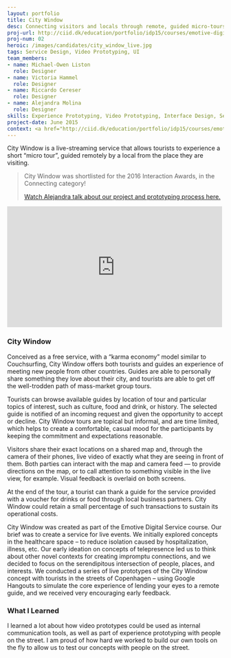 ```yaml
---
layout: portfolio
title: City Window
desc: Connecting visitors and locals through remote, guided micro-tours 
proj-url: http://ciid.dk/education/portfolio/idp15/courses/emotive-digital-services/projects/city-window/
proj-num: 02
heroic: /images/candidates/city_window_live.jpg
tags: Service Design, Video Prototyping, UI
team_members:
- name: Michael-Owen Liston
  role: Designer
- name: Victoria Hammel
  role: Designer
- name: Riccardo Cereser
  role: Designer
- name: Alejandra Molina
  role: Designer
skills: Experience Prototyping, Video Prototyping, Interface Design, Service Design
project-date: June 2015
context: <a href="http://ciid.dk/education/portfolio/idp15/courses/emotive-digital-services/projects/city-window/">Emotive Digital Services course at CIID</a>  
---
```


City Window is a live-streaming service that allows tourists to experience a short “micro tour”, guided remotely by a local from the place they are visiting.

> City Window was shortlisted for the 2016 Interaction Awards, in the Connecting category!
>
> [Watch Alejandra talk about our project and prototyping process here.](http://awards.ixda.org/entry/2016/city-window/)

<iframe src="https://player.vimeo.com/video/138462032?byline=0&portrait=0" width="500" height="281" frameborder="0" webkitallowfullscreen mozallowfullscreen allowfullscreen></iframe>

### City Window

Conceived as a free service, with a “karma economy” model similar to Couchsurfing, City Window offers both tourists and guides an experience of meeting new people from other countries. Guides are able to personally share something they love about their city, and tourists are able to get off the well-trodden path of mass-market group tours.

Tourists can browse available guides by location of tour and particular topics of interest, such as culture, food and drink, or history. The selected guide is notified of an incoming request and given the opportunity to accept or decline. City Window tours are topical but informal, and are time limited, which helps to create a comfortable, casual mood for the participants by keeping the commitment and expectations reasonable.

Visitors share their exact locations on a shared map and, through the camera of their phones, live video of exactly what they are seeing in front of them. Both parties can interact with the map and camera feed — to provide directions on the map, or to call attention to something visible in the live view, for example. Visual feedback is overlaid on both screens.

At the end of the tour, a tourist can thank a guide for the service provided with a voucher for drinks or food through local business partners. City Window could retain a small percentage of such transactions to sustain its operational costs.

City Window was created as part of the Emotive Digital Service course. Our brief was to create a service for live events. We initially explored concepts in the healthcare space – to reduce isolation caused by hospitalization, illness, etc. Our early ideation on concepts of telepresence led us to think about other novel contexts for creating impromptu connections, and we decided to focus on the serendipitous intersection of people, places, and interests. We conducted a series of live prototypes of the City Window concept with tourists in the streets of Copenhagen – using Google Hangouts to simulate the core experience of lending your eyes to a remote guide, and we received very encouraging early feedback.

### What I Learned
I learned a lot about how video prototypes could be used as internal communication tools, as well as part of experience prototyping with people on the street. I am proud of how hard we worked to build our own tools on the fly to allow us to test our concepts with people on the street.

